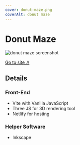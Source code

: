 ```yaml
---
cover: donut-maze.png
coverAlt: donut maze
---
```


# Donut Maze

![donut maze screenshot](/donut-maze.png)

<a class="clink" href="https://maze.naftena.my.id" target="_blank">Go to site &#8599;</a>

## Details

### Front-End

- Vite with Vanilla JavaScript
- Three JS for 3D rendering tool
- Netlify for hosting

### Helper Software
- Inkscape
